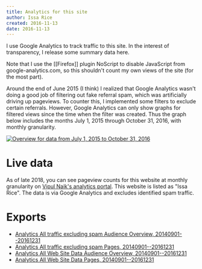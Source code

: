 ```yaml
---
title: Analytics for this site
author: Issa Rice
created: 2016-11-13
date: 2016-11-13
---
```


I use Google Analytics to track traffic to this site.
In the interest of transparency, I release some summary data here.

Note that I use the [[Firefox]] plugin NoScript to disable JavaScript from
google-analytics.com, so this shouldn't count my own views of the site (for the
most part).

Around the end of June 2015 (I think) I realized that Google Analytics wasn't
doing a good job of filtering out fake referral spam, which was artificially
driving up pageviews.
To counter this, I implemented some filters to exclude certain referrals.
However, Google Analytics can only show graphs for filtered views since the
time when the filter was created.
Thus the graph below includes the months July 1, 2015 through October 31, 2016,
with monthly granularity.

[![Overview for data from July 1, 2015 to October 31,
2016](analytics-2015-07-01-to-2016-10-31.png)](analytics-2015-07-01-to-2016-10-31.png)

# Live data

As of late 2018, you can see pageview counts for this website at monthly
granularity on [Vipul Naik's analytics
portal](https://analytics.vipulnaik.com/). This website is listed as "Issa Rice".
The data is via Google Analytics and excludes identified spam traffic.

# Exports

* [Analytics All traffic excluding spam Audience Overview, 20140901--20161231](https://issarice.com/Analytics_All_traffic_excluding_spam_Audience_Overview_20140901-20161231.csv)
* [Analytics All traffic excluding spam Pages, 20140901--20161231](https://issarice.com/Analytics_All_traffic_excluding_spam_Pages_20140901-20161231.csv)
* [Analytics All Web Site Data Audience Overview, 20140901--20161231](https://issarice.com/Analytics_All_Web_Site_Data_Audience_Overview_20140901-20161231.csv)
* [Analytics All Web Site Data Pages, 20140901--20161231](https://issarice.com/Analytics_All_Web_Site_Data_Pages_20140901-20161231.csv)
